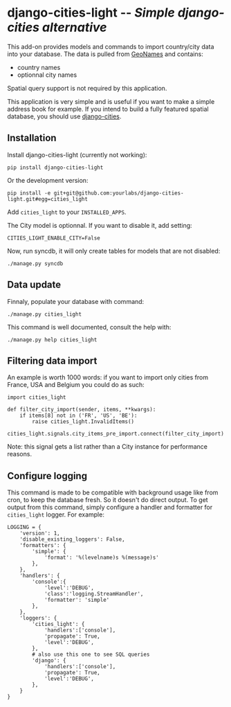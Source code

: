 django-cities-light -- *Simple django-cities alternative*
=========================================================

This add-on provides models and commands to import country/city data into your database.
The data is pulled from [GeoNames](http://www.geonames.org/) and contains:

  - country names
  - optionnal city names

Spatial query support is not required by this application.

This application is very simple and is useful if you want to make a simple
address book for example. If you intend to build a fully featured spatial
database, you should use
[django-cities](https://github.com/coderholic/django-cities).

Installation
------------

Install django-cities-light (currently not working):

    pip install django-cities-light

Or the development version:

    pip install -e git+git@github.com:yourlabs/django-cities-light.git#egg=cities_light

Add `cities_light` to your `INSTALLED_APPS`.

The City model is optionnal. If you want to disable it, add setting:

    CITIES_LIGHT_ENABLE_CITY=False

Now, run syncdb, it will only create tables for models that are not disabled:

    ./manage.py syncdb

Data update
-----------

Finnaly, populate your database with command:

    ./manage.py cities_light

This command is well documented, consult the help with:
    
    ./manage.py help cities_light

Filtering data import
---------------------

An example is worth 1000 words: if you want to import only cities from France,
USA and Belgium you could do as such:

    import cities_light

    def filter_city_import(sender, items, **kwargs):
        if items[8] not in ('FR', 'US', 'BE'):
            raise cities_light.InvalidItems()

    cities_light.signals.city_items_pre_import.connect(filter_city_import)

Note: this signal gets a list rather than a City instance for performance reasons.

Configure logging
-----------------

This command is made to be compatible with background usage like from cron, to
keep the database fresh. So it doesn't do direct output. To get output from
this command, simply configure a handler and formatter for `cities_light`
logger. For example:

    LOGGING = {
        'version': 1,
        'disable_existing_loggers': False,
        'formatters': {
            'simple': {
                'format': '%(levelname)s %(message)s'
            },
        },
        'handlers': {
            'console':{
                'level':'DEBUG',
                'class':'logging.StreamHandler',
                'formatter': 'simple'
            },
        },
        'loggers': {
            'cities_light': {
                'handlers':['console'],
                'propagate': True,
                'level':'DEBUG',
            },
            # also use this one to see SQL queries
            'django': {
                'handlers':['console'],
                'propagate': True,
                'level':'DEBUG',
            },
        }
    }

